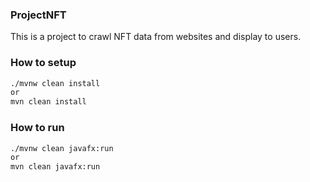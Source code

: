 ### ProjectNFT

This is a project to crawl NFT data from websites and display to users.

### How to setup

```bash
./mvnw clean install
or
mvn clean install
```

### How to run

```bash
./mvnw clean javafx:run
or
mvn clean javafx:run
```
